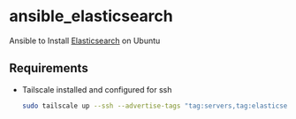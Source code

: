 # ansible_elasticsearch
Ansible to Install [Elasticsearch](https://www.elastic.co/elasticsearch) on Ubuntu

## Requirements

* Tailscale installed and configured for ssh
    ```bash
    sudo tailscale up --ssh --advertise-tags "tag:servers,tag:elasticsearch"
    ```